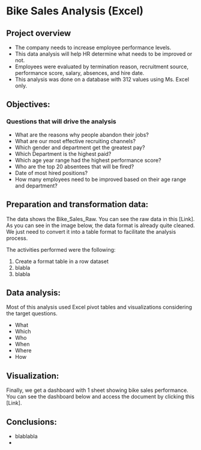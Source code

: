 # Bike Sales Analysis (Excel)

## Project overview

* The company needs to increase employee performance levels.
* This data analysis will help HR determine what needs to be improved or not.
* Employees were evaluated by termination reason, recruitment source, performance score, salary, absences, and hire date.
* This analysis was done on a database with 312 values using Ms. Excel only.

## Objectives:
### Questions that will drive the analysis
* What are the reasons why people abandon their jobs?
* What are our most effective recruiting channels?
* Which gender and department get the greatest pay?
* Which Department is the highest paid?
* Which age year range had the highest performance score?
* Who are the top 20 absentees that will be fired?
* Date of most hired positions?
* How many employees need to be improved based on their age range and department?

## Preparation and transformation data:
The data shows the Bike_Sales_Raw. You can see the raw data in this [Link]. As you can see in the image below, the data format is already quite cleaned. We just need to convert it into a table format to facilitate the analysis process.


The activities performed were the following:
1. Create a format table in a row dataset
2. blabla
3. blabla


## Data analysis:
Most of this analysis used Excel pivot tables and visualizations considering the target questions.

* What 
* Which 
* Who
* When
* Where 
* How

## Visualization:
Finally, we get a dashboard with 1 sheet showing bike sales performance. You can see the dashboard below and access the document by clicking this [Link].

## Conclusions:
* blablabla
* 





